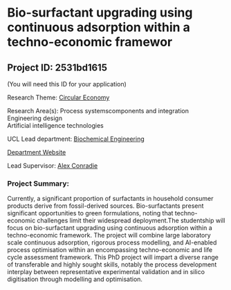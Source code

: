 # Bio-surfactant upgrading using continuous adsorption within a techno-economic framewor

## Project ID: **2531bd1615**
(You will need this ID for your application)

Research Theme: [Circular Economy](../themes/circular-economy.md)

Research Area(s):
Process systemscomponents and integration<br />Engineering design<br />Artificial intelligence technologies

UCL Lead department: [Biochemical Engineering](../departments/biochemical-engineering.md)

[Department Website](https://www.ucl.ac.uk/biochemical-engineering)

Lead Supervisor: [Alex Conradie](https://profiles.ucl.ac.uk/90277)

### Project Summary:

Currently, a significant proportion of surfactants in household consumer products derive from fossil-derived sources. Bio-surfactants present significant opportunities to green formulations, noting that techno-economic challenges limit their widespread deployment.The studentship will focus on bio-surfactant upgrading using continuous adsorption within a techno-economic framework. The project will combine large laboratory scale continuous adsorption, rigorous process modelling, and AI-enabled process optimisation within an encompassing techno-economic and life cycle assessment framework. This PhD project will impart a diverse range of transferable and highly sought skills, notably the process development interplay between representative experimental validation and in silico digitisation through modelling and optimisation.
